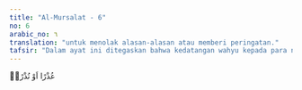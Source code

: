 ```yaml
---
title: "Al-Mursalat - 6"
no: 6
arabic_no: ٦
translation: "untuk menolak alasan-alasan atau memberi peringatan."
tafsir: "Dalam ayat ini ditegaskan bahwa kedatangan wahyu kepada para nabi yang dibawa oleh malaikat adalah untuk menyampaikan alasan guna membantah ketidakpercayaan orang musyrik kepada adanya hari kebangkitan, dan untuk mengancam mereka dengan azab yang pedih bila mereka membangkang perintah Tuhan."
---
```


عُذْرًا اَوْ نُذْرًاۙ
